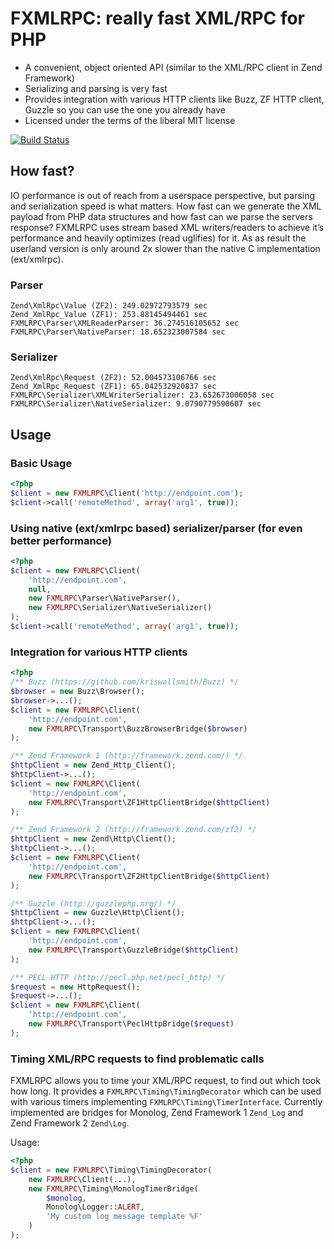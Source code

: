 # FXMLRPC: really fast XML/RPC for PHP

 - A convenient, object oriented API (similar to the XML/RPC client in Zend Framework)
 - Serializing and parsing is very fast
 - Provides integration with various HTTP clients like Buzz, ZF HTTP client, Guzzle so you can use the one you already
   have
 - Licensed under the terms of the liberal MIT license

[![Build Status](https://secure.travis-ci.org/lstrojny/fxmlrpc.png)](http://travis-ci.org/lstrojny/fxmlrpc)


## How fast?

IO performance is out of reach from a userspace perspective, but parsing and
serialization speed is what matters. How fast can we generate the XML payload
from PHP data structures and how fast can we parse the servers response? FXMLRPC
uses stream based XML writers/readers to achieve it’s performance and heavily
optimizes (read uglifies) for it. As as result the userland version is only
around 2x slower than the native C implementation (ext/xmlrpc).


### Parser
```
Zend\XmlRpc\Value (ZF2): 249.02972793579 sec
Zend_XmlRpc_Value (ZF1): 253.88145494461 sec
FXMLRPC\Parser\XMLReaderParser: 36.274516105652 sec
FXMLRPC\Parser\NativeParser: 18.652323007584 sec
```

### Serializer
```
Zend\XmlRpc\Request (ZF2): 52.004573106766 sec
Zend_XmlRpc_Request (ZF1): 65.042532920837 sec
FXMLRPC\Serializer\XMLWriterSerializer: 23.652673006058 sec
FXMLRPC\Serializer\NativeSerializer: 9.0790779590607 sec
```


## Usage

### Basic Usage
```php
<?php
$client = new FXMLRPC\Client('http://endpoint.com');
$client->call('remoteMethod', array('arg1', true));
```

### Using native (ext/xmlrpc based) serializer/parser (for even better performance)
```php
<?php
$client = new FXMLRPC\Client(
    'http://endpoint.com',
    null,
    new FXMLRPC\Parser\NativeParser(),
    new FXMLRPC\Serializer\NativeSerializer()
);
$client->call('remoteMethod', array('arg1', true));
```

### Integration for various HTTP clients
```php
<?php
/** Buzz (https://github.com/kriswallsmith/Buzz) */
$browser = new Buzz\Browser();
$browser->...();
$client = new FXMLRPC\Client(
    'http://endpoint.com',
    new FXMLRPC\Transport\BuzzBrowserBridge($browser)
);

/** Zend Framework 1 (http://framework.zend.com/) */
$httpClient = new Zend_Http_Client();
$httpClient->...();
$client = new FXMLRPC\Client(
    'http://endpoint.com',
    new FXMLRPC\Transport\ZF1HttpClientBridge($httpClient)
);

/** Zend Framework 2 (http://framework.zend.com/zf2) */
$httpClient = new Zend\Http\Client();
$httpClient->...();
$client = new FXMLRPC\Client(
    'http://endpoint.com',
    new FXMLRPC\Transport\ZF2HttpClientBridge($httpClient)
);

/** Guzzle (http://guzzlephp.org/) */
$httpClient = new Guzzle\Http\Client();
$httpClient->...();
$client = new FXMLRPC\Client(
    'http://endpoint.com',
    new FXMLRPC\Transport\GuzzleBridge($httpClient)
);

/** PECL HTTP (http://pecl.php.net/pecl_http) */
$request = new HttpRequest();
$request->...();
$client = new FXMLRPC\Client(
    'http://endpoint.com',
    new FXMLRPC\Transport\PeclHttpBridge($request)
);
```

### Timing XML/RPC requests to find problematic calls
FXMLRPC allows you to time your XML/RPC request, to find out which took how long. It provides a
`FXMLRPC\Timing\TimingDecorator` which can be used with various timers implementing
`FXMLRPC\Timing\TimerInterface`. Currently implemented are bridges for Monolog, Zend Framework 1
`Zend_Log` and Zend Framework 2 `Zend\Log`.

Usage:
```php
<?php
$client = new FXMLRPC\Timing\TimingDecorator(
    new FXMLRPC\Client(...),
    new FXMLRPC\Timing\MonologTimerBridge(
        $monolog,
        Monolog\Logger::ALERT,
        'My custom log message template %F'
    )
);
```
